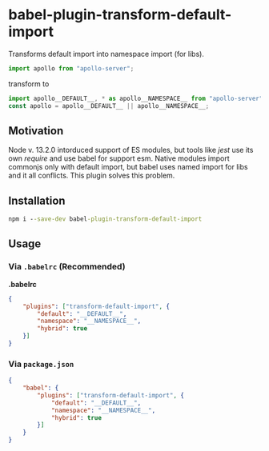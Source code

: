 # babel-plugin-transform-default-import

Transforms default import into namespace import (for libs).

```javascript
import apollo from "apollo-server";
```

transform to

```javascript
import apollo__DEFAULT__, * as apollo__NAMESPACE__ from "apollo-server";
const apollo = apollo__DEFAULT__ || apollo__NAMESPACE__;
```

## Motivation
Node v. 13.2.0 intorduced support of ES modules, but tools like _jest_ use its own _require_ and use babel for support esm.
Native modules import commonjs only with default import, but babel uses named import for libs and it all conflicts.
This plugin solves this problem.

## Installation

```cmd
npm i --save-dev babel-plugin-transform-default-import
```

## Usage

### Via `.babelrc` (Recommended)

**.babelrc**

```json
{
    "plugins": ["transform-default-import", {
        "default": "__DEFAULT__",
        "namespace": "__NAMESPACE__",
        "hybrid": true
    }]
}
```

### Via `package.json`

```json
{
    "babel": {
        "plugins": ["transform-default-import", {
            "default": "__DEFAULT__",
            "namespace": "__NAMESPACE__",
            "hybrid": true
        }]
    }
}
```
